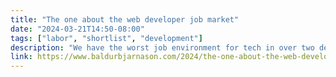 ```yaml
---
title: "The one about the web developer job market"
date: "2024-03-21T14:50-08:00"
tags: ["labor", "shortlist", "development"]
description: "We have the worst job environment for tech in over two decades and that’s with the “AI” bubble in full force. If that bubble pops hard before the job market recovers, the repercussions to the tech industry will likely eclipse the dot-com crash."
link: https://www.baldurbjarnason.com/2024/the-one-about-the-web-developer-job-market/
---
```

